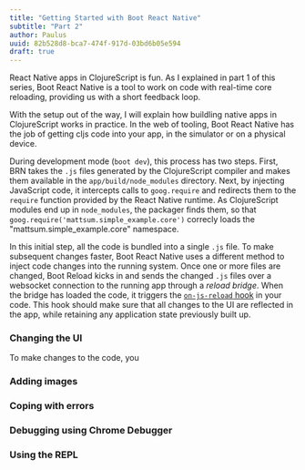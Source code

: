 ```yaml
---
title: "Getting Started with Boot React Native"
subtitle: "Part 2"
author: Paulus
uuid: 82b528d8-bca7-474f-917d-03bd6b05e594
draft: true
---
```


React Native apps in ClojureScript is fun. As I explained in part 1 of this
series, Boot React Native is a tool to work on code with real-time core
reloading, providing us with a short feedback loop.

With the setup out of the way, I will explain how buildling native apps in
ClojureScript works in practice. In the web of tooling, Boot React Native has
the job of getting cljs code into your app, in the simulator or on a physical
device.

During development mode (`boot dev`), this process has two steps. First, BRN
takes the `.js` files generated by the ClojureScript compiler and makes them
available in the `app/build/node_modules` directory. Next, by injecting
JavaScript code, it intercepts calls to `goog.require` and redirects them to the
`require` function provided by the React Native runtime. As ClojureScript
modules end up in `node_modules`, the packager finds them, so that
`goog.require('mattsum.simple_example.core')` correcly loads the
"mattsum.simple_example.core" namespace.

In this initial step, all the code is bundled into a single `.js` file. To make
subsequent changes faster, Boot React Native uses a different method to inject
code changes into the running system. Once one or more files are changed, Boot
Reload kicks in and sends the changed `.js` files over a websocket connection to
the running app through a *reload bridge*. When the bridge has loaded the code,
it triggers the
[`on-js-reload` hook](https://github.com/mjmeintjes/boot-react-native/blob/de752982cfc850f80c67ee472b3891b404844221/example/src/mattsum/simple_example/core.cljs#L51)
in your code. This hook should make sure that all changes to the UI are
reflected in the app, while retaining any application state previously built up. 

### Changing the UI

To make changes to the code, you

### Adding images

### Coping with errors

### Debugging using Chrome Debugger

### Using the REPL
